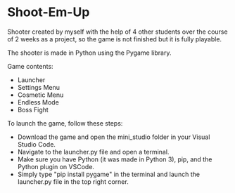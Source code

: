 # Shoot-Em-Up

Shooter created by myself with the help of 4 other students over the course of 2 weeks as a project, so the game is not finished but it is fully playable.

The shooter is made in Python using the Pygame library.

Game contents:

- Launcher
- Settings Menu
- Cosmetic Menu
- Endless Mode
- Boss Fight

To launch the game, follow these steps:

- Download the game and open the mini_studio folder in your Visual Studio Code.
- Navigate to the launcher.py file and open a terminal.
- Make sure you have Python (it was made in Python 3), pip, and the Python plugin on VSCode.
- Simply type "pip install pygame" in the terminal and launch the launcher.py file in the top right corner.
